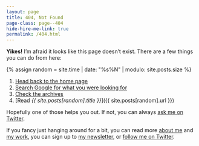 ```yaml
---
layout: page
title: 404, Not Found
page-class: page--404
hide-hire-me-link: true
permalink: /404.html
---
```


**Yikes!** I’m afraid it looks like this page doesn’t exist. There are a few
things you can do from here:

{% assign random = site.time | date: "%s%N" | modulo: site.posts.size %}

1. [Head back to the home page](/)
2. [Search Google for what you were looking for](https://www.google.com/search?q=site%3Acsswizardry.com+YOUR+SEARCH+TERM)
3. [Check the archives](/archive/)
4. [Read <cite>{{ site.posts[random].title }}</cite>]({{ site.posts[random].url }})

<script>
(() => {

  // Let’s try guess what they might have been looking for…

  // Get the current URL
  const url = new URL(window.location.href);

  // Grab the 404ing path
  const pathname = url.pathname;

  // Replace any URL-like characters with spaces
  const formattedPath = pathname.replace(/[-_\/]+/g, ' ').trim();

  // Rewrite the Google link above
  const anchor = document.querySelector('a[href*="google"]');
  anchor.href = `https://www.google.com/search?q=site%3A${url.hostname}+${encodeURIComponent(formattedPath)}`;

})();
</script>

Hopefully one of those helps you out. If not, you can always [ask me on
Twitter](https://twitter.com/csswizardry).

If you fancy just hanging around for a bit, you can read more [about
me](/about/) and [my work](/services/), you can sign up to [my
newsletter](/newsletter/), or [follow me on
Twitter](https://twitter.com/csswizardry).
